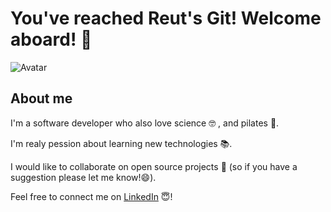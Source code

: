 # **You've reached Reut's Git! Welcome aboard! 🤗**

![Avatar](https://i.ibb.co/71cdcRt/havatar-600px.jpg)
## About me
I'm a software developer who also love science 🤓 , and pilates 🧘.

I'm realy pession about learning new technologies 📚.

I would like to collaborate on open source projects 👯 (so if you have a suggestion please let me know!😄).

 Feel free to connect me on [LinkedIn](https://www.linkedin.com/in/reutby/) 😇!
<!--
**reutby/reutby** is a ✨ _special_ ✨ repository because its `README.md` (this file) appears on your GitHub profile.

Here are some ideas to get you started:

- 🔭 I’m currently working on ...
- 🌱 I’m currently learning ...
- 👯 I’m looking to collaborate on ...
- 🤔 I’m looking for help with ...
- 💬 Ask me about ...
- 📫 How to reach me: ...
- 😄 Pronouns: ...
- ⚡ Fun fact: ...
-->
